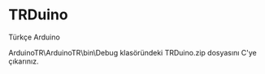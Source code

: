 # TRDuino

Türkçe Arduino

ArduinoTR\ArduinoTR\bin\Debug klasöründeki TRDuino.zip dosyasını C'ye çıkarınız.
